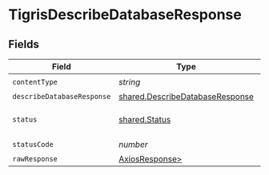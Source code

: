 # TigrisDescribeDatabaseResponse


## Fields

| Field                                                                              | Type                                                                               | Required                                                                           | Description                                                                        |
| ---------------------------------------------------------------------------------- | ---------------------------------------------------------------------------------- | ---------------------------------------------------------------------------------- | ---------------------------------------------------------------------------------- |
| `contentType`                                                                      | *string*                                                                           | :heavy_check_mark:                                                                 | N/A                                                                                |
| `describeDatabaseResponse`                                                         | [shared.DescribeDatabaseResponse](../../models/shared/describedatabaseresponse.md) | :heavy_minus_sign:                                                                 | OK                                                                                 |
| `status`                                                                           | [shared.Status](../../models/shared/status.md)                                     | :heavy_minus_sign:                                                                 | Default error response                                                             |
| `statusCode`                                                                       | *number*                                                                           | :heavy_check_mark:                                                                 | N/A                                                                                |
| `rawResponse`                                                                      | [AxiosResponse>](https://axios-http.com/docs/res_schema)                           | :heavy_minus_sign:                                                                 | N/A                                                                                |